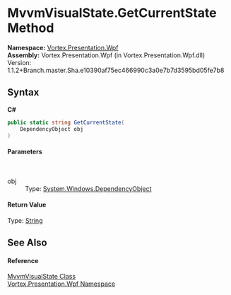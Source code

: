 # MvvmVisualState.GetCurrentState Method 
 

**Namespace:**&nbsp;<a href="N_Vortex_Presentation_Wpf.md">Vortex.Presentation.Wpf</a><br />**Assembly:**&nbsp;Vortex.Presentation.Wpf (in Vortex.Presentation.Wpf.dll) Version: 1.1.2+Branch.master.Sha.e10390af75ec466990c3a0e7b7d3595bd05fe7b8

## Syntax

**C#**<br />
``` C#
public static string GetCurrentState(
	DependencyObject obj
)
```


#### Parameters
&nbsp;<dl><dt>obj</dt><dd>Type: <a href="http://msdn2.microsoft.com/en-us/library/ms589309" target="_blank">System.Windows.DependencyObject</a><br /></dd></dl>

#### Return Value
Type: <a href="http://msdn2.microsoft.com/en-us/library/s1wwdcbf" target="_blank">String</a>

## See Also


#### Reference
<a href="T_Vortex_Presentation_Wpf_MvvmVisualState.md">MvvmVisualState Class</a><br /><a href="N_Vortex_Presentation_Wpf.md">Vortex.Presentation.Wpf Namespace</a><br />